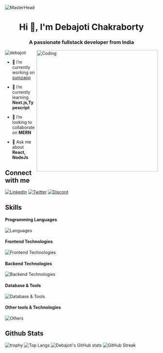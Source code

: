 ![MasterHead](https://github.com/debajoti/debajoti.md/assets/132689129/79dd61e7-1b81-425d-a611-ac291afcf56d)

<h1 align="center">Hi 👋, I'm Debajoti Chakraborty</h1>
<h3 align="center">A passionate fullstack developer from India</h3>
<img align="right" alt="Coding" width="400" src="https://github.com/debajoti/debajoti/assets/132689129/fbb629eb-35e8-44dc-b23e-02155d5f730e">

<p align="left"> <img src="https://komarev.com/ghpvc/?username=debajoti&label=Profile%20views&color=0e75b6&style=flat" alt="debajoti" /> </p>

- 🔭 I’m currently working on [sumzapp](https://github.com/debajoti/sumzapp)

- 🌱 I’m currently learning **Next.js,Typescript**

- 👯 I’m looking to collaborate on **MERN**

- 💬 Ask me about **React, NodeJs**

## Connect with me
  
[![LinkedIn](https://img.shields.io/badge/LinkedIn-0077B5?style=for-the-badge&logo=linkedin&logoColor=white)](https://www.linkedin.com/in/debajotichk/)
[![Twitter](https://img.shields.io/badge/Twitter-1DA1F2?style=for-the-badge&logo=twitter&logoColor=white)](https://twitter.com/debajotichk)
[![Discord](https://img.shields.io/badge/Discord-5865F2?style=for-the-badge&logo=Discord&logoColor=white)](https://discord.com/users/662267976984297473)

## Skills

#### Programming Languages
![Languages](https://skillicons.dev/icons?i=c,cpp,js)

#### Frontend Technologies
![Frontend Technologies](https://skillicons.dev/icons?i=react,next,html,css,bootstrap,tailwind,redux)

#### Backend Technologies
![Backend Technologies](https://skillicons.dev/icons?i=nodejs,express,graphql)

#### Database & Tools
![Database & Tools](https://skillicons.dev/icons?i=mysql,mongodb)

#### Other tools & Technologies
![Others](https://skillicons.dev/icons?i=git,github,markdown,netlify,vercel,vscode,figma,firebase,xd,ps,ai)

## Github Stats
![trophy](https://github-profile-trophy.vercel.app/?username=debajoti&theme=onedark&column=8&margin-w=5&margin-h=5)
![Top Langs](https://github-readme-stats.vercel.app/api/top-langs/?username=debajoti&theme=dark&layout=compact)
![Debajoti's GitHub stats](https://github-readme-stats.vercel.app/api?username=debajoti&show_icons=true&theme=dark)
![GitHub Streak](https://streak-stats.demolab.com?user=debajoti&theme=dark)
